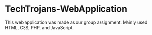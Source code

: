 # TechTrojans-WebApplication
This web application was made as our group assignment. Mainly used HTML, CSS, PHP,  and JavaScript.
